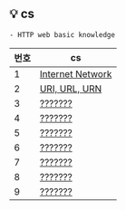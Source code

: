 ## 💡 cs
    - HTTP web basic knowledge 
	
| 번호  | cs                                                      | 
|-----|-----------------------------------------------------------------------------| 
| 1   | [Internet Network](https://github.com/injae97/cs/blob/main/Internet%20network.txt) |  
| 2   | [URI, URL, URN](https://github.com/injae97/cs/blob/main/URI%2C%20URL%2C%20URN.txt) |  
| 3   | [???????](https://github.com/injae97/cs/blob/main/?????????.txt) |  
| 4   | [???????](https://github.com/injae97/cs/blob/main/?????????.txt) |  
| 5   | [???????](https://github.com/injae97/cs/blob/main/?????????.txt) |  
| 6   | [???????](https://github.com/injae97/cs/blob/main/?????????.txt) |  
| 7   | [???????](https://github.com/injae97/cs/blob/main/?????????.txt) |  
| 8   | [???????](https://github.com/injae97/cs/blob/main/?????????.txt) |  
| 9   | [???????](https://github.com/injae97/cs/blob/main/?????????.txt) |  